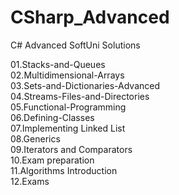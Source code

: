 # CSharp_Advanced

C# Advanced SoftUni Solutions

01.Stacks-and-Queues <br>
02.Multidimensional-Arrays <br>
03.Sets-and-Dictionaries-Advanced<br>
04.Streams-Files-and-Directories<br>
05.Functional-Programming<br>
06.Defining-Classes<br>
07.Implementing Linked List<br>
08.Generics<br>
09.Iterators and Comparators<br>
10.Exam preparation<br>
11.Algorithms Introduction<br>
12.Exams
